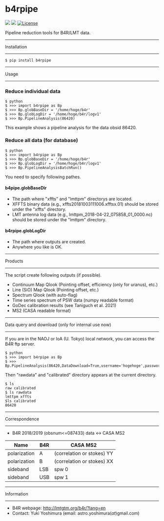 # b4rpipe

[![](https://img.shields.io/pypi/v/b4rpipe.svg?label=PyPI&style=flat-square)](https://pypi.org/pypi/b4rpipe/)
[![](https://img.shields.io/pypi/pyversions/b4rpipe.svg?label=Python&color=yellow&style=flat-square)](https://pypi.org/pypi/b4rpipe/)
[![License](https://img.shields.io/badge/license-MIT-blue.svg?label=License&style=flat-square)](LICENSE)

Pipeline reduction tools for B4R/LMT data.

**************************************************************
Installation
**************************************************************

```terminal
$ pip install b4rpipe
```

**************************************************************
Usage
**************************************************************

### Reduce individual data

```terminal
$ python
$ >>> import b4rpipe as Bp
$ >>> Bp.globBaseDir = '/home/hoge/b4r'
$ >>> Bp.globLogDir = '/home/hoge/b4r/logv1'
$ >>> Bp.PipelineAnalysis(86420)
```

This example shows a pipeline analysis for the data obsid 86420.

### Reduce all data (for database)

```terminal
$ python
$ >>> import b4rpipe as Bp
$ >>> Bp.globBaseDir = '/home/hoge/b4r'
$ >>> Bp.globLogDir = '/home/hoge/b4r/logv1'
$ >>> Bp.PipelineAnalysisBatchRun()
```

You need to specify following pathes.
#### b4pipe.globBaseDir
* The path where "xffts" and "lmttpm" directorys are located.
* XFFTS binary data (e.g., xffts20181003111006.xfftsx.01) should be stored under the "xffts" directory.
* LMT antenna log data (e.g., lmttpm_2018-04-22_075858_01_0000.nc) should be stored under the "lmttpm" directory.

#### b4rpipe.globLogDir
* The path where outputs are created.
* Anywhere you like is OK.

**************************************************************
Products
**************************************************************
The script create following outputs (if possible).

* Continuum Map Qlook (Pointing offset, efficiency (only for uranus), etc.)
* Line (SiO) Map Qlook (Pointing offset, etc.)
* Spectrum Qlook (with auto-flag)
* Time series spectrum of PSW data (numpy readable format)
* GoDec calibration results (see Taniguch et al. 2021)
* MS2 (CASA readable format)

**************************************************************
Data query and download (only for internal use now)
**************************************************************
If you are in the NAOJ or IoA (U. Tokyo) local network, you can access the B4R ftp server.

```terminal
$ python
$ >>> import b4rpipe as Bp
$ >>> Bp.PipelineAnalysis(86420,DataDownload=True,username='hogehoge',password='*****')
```

Then "rawdata" and "calibrated" directory appears at the current directory.

```terminal
$ ls
raw calibrated
$ ls rawdata
lmttpm xffts
$ls calibrated
86420
```

**************************************************************
Correspondence
**************************************************************
+ B4R 2018/2019 (obsnum<=087433) data <-> CASA MS2

| Name | B4R | CASA MS2 |
| --- | --- | --- |
| polarization | A | (correlation or stokes) YY |
| polarization | B | (correlation or stokes) XX |
| sideband | LSB | spw 0 |
| sideband | USB | spw 1 |

**************************************************************
Information
**************************************************************
* B4R webpage: http://lmtgtm.org/b4r/?lang=en
* Contact: Yuki Yoshimura
  (email: astro.yoshimura(_at_)gmail.com)
